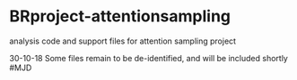 # BRproject-attentionsampling
analysis code and support files for attention sampling project

30-10-18
Some files remain to be de-identified, and will be included shortly #MJD
